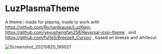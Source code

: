 # LuzPlasmaTheme
A theme i made for plasma, made to work with https://github.com/Richardsause/LuzKwin, https://github.com/yeyushengfan258/Reversal-icon-theme , and https://github.com/ful1e5/BreezeX_Cursor/ , based on breeze and whitesur.

![Screenshot_20210820_195021](https://user-images.githubusercontent.com/89277764/130300606-070c074b-8b99-496b-b7c8-03f572f41e0a.png)


